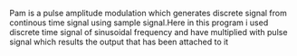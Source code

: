 Pam is a pulse amplitude modulation which generates discrete signal from continous time signal using sample signal.Here in this program i used discrete time signal of sinusoidal frequency and have multiplied with 
pulse signal which results the output that has been attached to it
